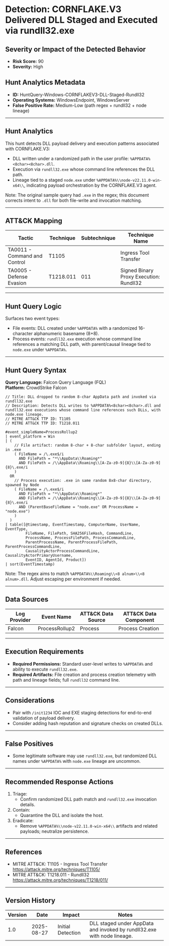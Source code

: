 # Detection: CORNFLAKE.V3 Delivered DLL Staged and Executed via rundll32.exe

## Severity or Impact of the Detected Behavior
- **Risk Score:** 90
- **Severity:** High

## Hunt Analytics Metadata
- **ID:** HuntQuery-Windows-CORNFLAKEV3-DLL-Staged-Rundll32
- **Operating Systems:** WindowsEndpoint, WindowsServer
- **False Positive Rate:** Medium-Low (path regex + rundll32 + node lineage)

---

## Hunt Analytics
This hunt detects DLL payload delivery and execution patterns associated with CORNFLAKE.V3:

- DLL written under a randomized path in the user profile: `%APPDATA%<8char><8char>.dll`.
- Execution via `rundll32.exe` whose command line references the DLL path.
- Lineage tied to a staged `node.exe` under `%APPDATA%\\node-v22.11.0-win-x64\\`, indicating payload orchestration by the CORNFLAKE.V3 agent.

Note: The original sample query had `.exe` in the regex; this document corrects intent to `.dll` for both file-write and invocation matching.

---

## ATT&CK Mapping

| Tactic                        | Technique  | Subtechnique | Technique Name                                     |
|------------------------------|------------|--------------|----------------------------------------------------|
| TA0011 - Command and Control | T1105      |              | Ingress Tool Transfer                              |
| TA0005 - Defense Evasion     | T1218.011  | 011          | Signed Binary Proxy Execution: Rundll32            |

---

## Hunt Query Logic
Surfaces two event types:
- File events: DLL created under `%APPDATA%` with a randomized 16-character alphanumeric basename (8+8).
- Process events: `rundll32.exe` execution whose command line references a matching DLL path, with parent/causal lineage tied to `node.exe` under `%APPDATA%`.

---

## Hunt Query Syntax

**Query Language:** Falcon Query Language (FQL)  
**Platform:** CrowdStrike Falcon

```fql
// Title: DLL dropped to random 8-char AppData path and invoked via rundll32.exe
// Description: Detects DLL writes to %APPDATA%<8char><8char>.dll and rundll32.exe executions whose command line references such DLLs, with node.exe lineage.
// MITRE ATT&CK TTP ID: T1105
// MITRE ATT&CK TTP ID: T1218.011

#event_simpleName=ProcessRollup2
| event_platform = Win
| (
    // File artifact: random 8-char + 8-char subfolder layout, ending in .exe
    ( FileName = /\.exe$/i
      AND FilePath = "*\\AppData\\Roaming*"
      AND FilePath = /\\AppData\\Roaming\\[A-Za-z0-9]{8}\\[A-Za-z0-9]{8}\.exe/i
    )
  OR
    // Process execution: .exe in same random 8x8-char directory, spawned by Node
    ( FileName = /\.exe$/i
      AND FilePath = "*\\AppData\\Roaming*"
      AND FilePath = /\\AppData\\Roaming\\[A-Za-z0-9]{8}\\[A-Za-z0-9]{8}\.exe/i
      AND (ParentBaseFileName = "node.exe" OR ProcessName = "node.exe")
    )
  )
| table([@timestamp, EventTimestamp, ComputerName, UserName, EventType,
         FileName, FilePath, SHA256FileHash, CommandLine,
         ProcessName, ProcessFilePath, ProcessCommandLine,
         ParentProcessName, ParentProcessFilePath, ParentProcessCommandLine,
         CausalityActorProcessCommandLine, CausalityActorPrimaryUsername,
         EventID, AgentId, Product])
| sort(EventTimestamp)
```

Note: The regex aims to match `%APPDATA%\\Roaming\\<8 alnum>\\<8 alnum>.dll`. Adjust escaping per environment if needed.

---

## Data Sources

| Log Provider | Event Name                | ATT&CK Data Source | ATT&CK Data Component |
|--------------|--------------------------|--------------------|-----------------------|
| Falcon       | ProcessRollup2           | Process            | Process Creation      |

---

## Execution Requirements
- **Required Permissions:** Standard user-level writes to `%APPDATA%` and ability to execute `rundll32.exe`.
- **Required Artifacts:** File creation and process creation telemetry with path and lineage fields; full `rundll32` command line.

---

## Considerations
- Pair with `/init1234` IOC and EXE staging detections for end-to-end validation of payload delivery.
- Consider adding hash reputation and signature checks on created DLLs.

---

## False Positives
- Some legitimate software may use `rundll32.exe`, but randomized DLL names under `%APPDATA%` with `node.exe` lineage are uncommon.

---

## Recommended Response Actions
1) Triage:
   - Confirm randomized DLL path match and `rundll32.exe` invocation details.
2) Contain:
   - Quarantine the DLL and isolate the host.
3) Eradicate:
   - Remove `%APPDATA%\\node-v22.11.0-win-x64\\` artifacts and related payloads; neutralize persistence.

---

## References
- MITRE ATT&CK: T1105 - Ingress Tool Transfer https://attack.mitre.org/techniques/T1105/
- MITRE ATT&CK: T1218.011 - Rundll32 https://attack.mitre.org/techniques/T1218/011/

---

## Version History

| Version | Date       | Impact              | Notes                                                                 |
|---------|------------|---------------------|-----------------------------------------------------------------------|
| 1.0     | 2025-08-27 | Initial Detection   | DLL staged under AppData and invoked by rundll32.exe with node lineage. |
